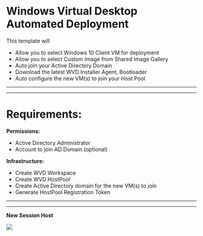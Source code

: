 ﻿# Windows Virtual Desktop Automated Deployment
This template will
- Allow you to select Windows 10 Client VM for deployment
- Allow you to select Custom Image from Shared Image Gallery
- Auto join your Active Directory Domain
- Download the latest WVD Installer Agent, Bootloader
- Auto configure the new VM(s) to join your Host Pool


----
----

# Requirements:

**Permissions:**
- Active Directory Administrator
- Account to join AD Domain (optional)

**Infrastructure:**
- Create WVD Workspace
- Create WVD HostPool
- Create Active Directory domain for the new VM(s) to join
- Generate HostPool Registration Token

----
----

**New Session Host**


<a href="https://portal.azure.com/#create/Microsoft.Template/uri/https%3A%2F%2Fraw.githubusercontent.com%2Fssabih%2FAzure-WVD%2Fmaster%2FWVDTemplates%2FWVD-NewHost%2FWVD-NewHost.json" target="_blank">
  <img src="https://aka.ms/deploytoazurebutton"/>
</a>
